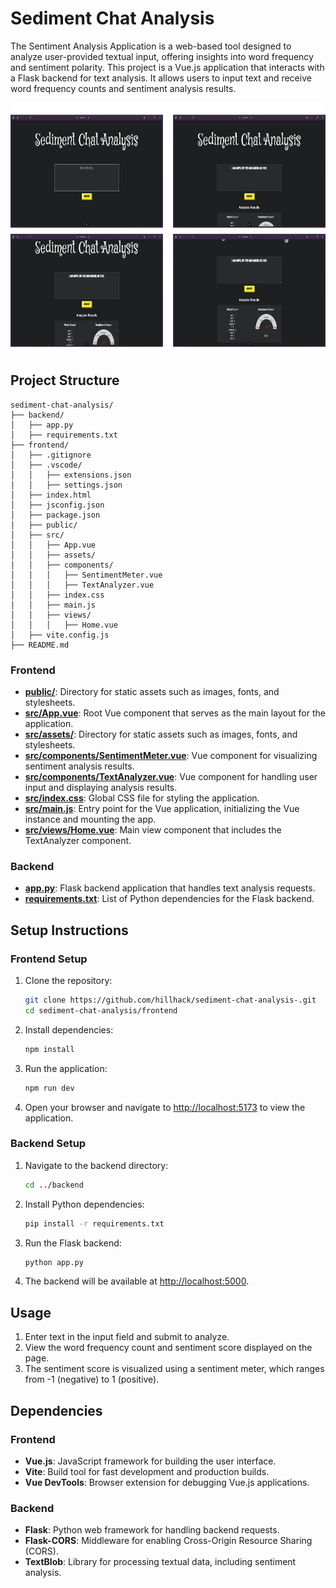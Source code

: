 # Sediment Chat Analysis

The Sentiment Analysis Application is a web-based tool designed to analyze user-provided textual input, offering insights into word frequency and sentiment polarity. This project is a Vue.js application that interacts with a Flask backend for text analysis. It allows users to input text and receive word frequency counts and sentiment analysis results.

<img src="./frontend/public/sedimentchat.svg" width="600" height="400" alt="Sediment Chat Preview">

## Project Structure

```
sediment-chat-analysis/
├── backend/
│   ├── app.py
│   ├── requirements.txt
├── frontend/
│   ├── .gitignore
│   ├── .vscode/
│   │   ├── extensions.json
│   │   ├── settings.json
│   ├── index.html
│   ├── jsconfig.json
│   ├── package.json
│   ├── public/
│   ├── src/
│   │   ├── App.vue
│   │   ├── assets/
│   │   ├── components/
│   │   │   ├── SentimentMeter.vue
│   │   │   ├── TextAnalyzer.vue
│   │   ├── index.css
│   │   ├── main.js
│   │   ├── views/
│   │   │   ├── Home.vue
│   ├── vite.config.js
├── README.md
```

### Frontend
- **[public/](frontend/public/)**: Directory for static assets such as images, fonts, and stylesheets.
- **[src/App.vue](frontend/src/App.vue)**: Root Vue component that serves as the main layout for the application.
- **[src/assets/](frontend/src/assets/)**: Directory for static assets such as images, fonts, and stylesheets.
- **[src/components/SentimentMeter.vue](frontend/src/components/SentimentMeter.vue)**: Vue component for visualizing sentiment analysis results.
- **[src/components/TextAnalyzer.vue](frontend/src/components/TextAnalyzer.vue)**: Vue component for handling user input and displaying analysis results.
- **[src/index.css](frontend/src/index.css)**: Global CSS file for styling the application.
- **[src/main.js](frontend/src/main.js)**: Entry point for the Vue application, initializing the Vue instance and mounting the app.
- **[src/views/Home.vue](frontend/src/views/Home.vue)**: Main view component that includes the TextAnalyzer component.


### Backend
- **[app.py](backend/app.py)**: Flask backend application that handles text analysis requests.
- **[requirements.txt](backend/requirements.txt)**: List of Python dependencies for the Flask backend.

## Setup Instructions

### Frontend Setup
1. Clone the repository:
   ```bash
   git clone https://github.com/hillhack/sediment-chat-analysis-.git
   cd sediment-chat-analysis/frontend
   ```

2. Install dependencies:
   ```bash
   npm install
   ```

3. Run the application:
   ```bash
   npm run dev
   ```

4. Open your browser and navigate to [http://localhost:5173](http://localhost:5173) to view the application.

### Backend Setup
1. Navigate to the backend directory:
   ```bash
   cd ../backend
   ```

2. Install Python dependencies:
   ```bash
   pip install -r requirements.txt
   ```

3. Run the Flask backend:
   ```bash
   python app.py
   ```

4. The backend will be available at [http://localhost:5000](http://localhost:5000).

## Usage
1. Enter text in the input field and submit to analyze.
2. View the word frequency count and sentiment score displayed on the page.
3. The sentiment score is visualized using a sentiment meter, which ranges from -1 (negative) to 1 (positive).

## Dependencies

### Frontend
- **Vue.js**: JavaScript framework for building the user interface.
- **Vite**: Build tool for fast development and production builds.
- **Vue DevTools**: Browser extension for debugging Vue.js applications.

### Backend
- **Flask**: Python web framework for handling backend requests.
- **Flask-CORS**: Middleware for enabling Cross-Origin Resource Sharing (CORS).
- **TextBlob**: Library for processing textual data, including sentiment analysis.
